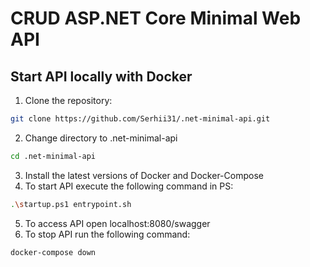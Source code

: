 # CRUD ASP.NET Core Minimal Web API
## Start API locally with Docker
1. Clone the repository:
```bash
git clone https://github.com/Serhii31/.net-minimal-api.git
```
2. Change directory to .net-minimal-api
```bash
cd .net-minimal-api
```
3. Install the latest versions of Docker and Docker-Compose
4. To start API execute the following command in PS:
```bash
.\startup.ps1 entrypoint.sh
```
5. To access API open localhost:8080/swagger
6. To stop API run the following command:
```bash
docker-compose down
```
